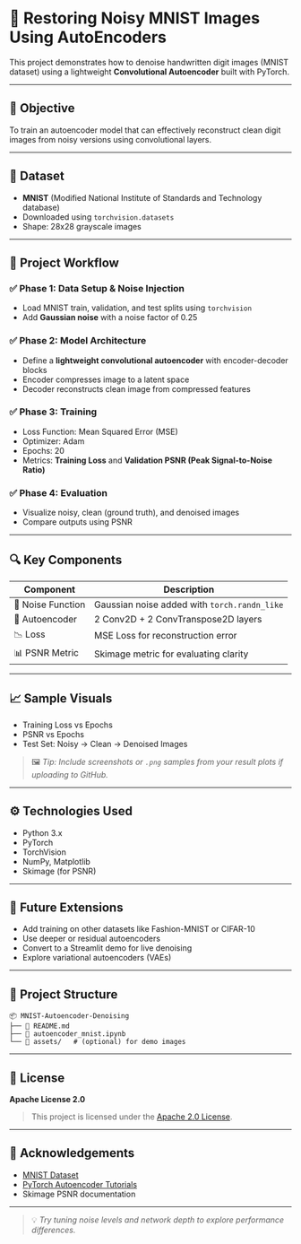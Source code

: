 # 🧠 Restoring Noisy MNIST Images Using AutoEncoders

This project demonstrates how to denoise handwritten digit images (MNIST dataset) using a lightweight **Convolutional Autoencoder** built with PyTorch.

---

## 🎯 Objective

To train an autoencoder model that can effectively reconstruct clean digit images from noisy versions using convolutional layers.

---

## 📁 Dataset

* **MNIST** (Modified National Institute of Standards and Technology database)
* Downloaded using `torchvision.datasets`
* Shape: 28x28 grayscale images

---

## 🧪 Project Workflow

### ✅ Phase 1: Data Setup & Noise Injection

* Load MNIST train, validation, and test splits using `torchvision`
* Add **Gaussian noise** with a noise factor of 0.25

### ✅ Phase 2: Model Architecture

* Define a **lightweight convolutional autoencoder** with encoder-decoder blocks
* Encoder compresses image to a latent space
* Decoder reconstructs clean image from compressed features

### ✅ Phase 3: Training

* Loss Function: Mean Squared Error (MSE)
* Optimizer: Adam
* Epochs: 20
* Metrics: **Training Loss** and **Validation PSNR (Peak Signal-to-Noise Ratio)**

### ✅ Phase 4: Evaluation

* Visualize noisy, clean (ground truth), and denoised images
* Compare outputs using PSNR

---

## 🔍 Key Components

| Component         | Description                                  |
| ----------------- | -------------------------------------------- |
| 🧪 Noise Function | Gaussian noise added with `torch.randn_like` |
| 🧠 Autoencoder    | 2 Conv2D + 2 ConvTranspose2D layers          |
| 📉 Loss           | MSE Loss for reconstruction error            |
| 📊 PSNR Metric    | Skimage metric for evaluating clarity        |

---

## 📈 Sample Visuals

* Training Loss vs Epochs
* PSNR vs Epochs
* Test Set: Noisy → Clean → Denoised Images

> 🖼️ *Tip: Include screenshots or `.png` samples from your result plots if uploading to GitHub.*

---

## ⚙️ Technologies Used

* Python 3.x
* PyTorch
* TorchVision
* NumPy, Matplotlib
* Skimage (for PSNR)

---

## 🚀 Future Extensions

* Add training on other datasets like Fashion-MNIST or CIFAR-10
* Use deeper or residual autoencoders
* Convert to a Streamlit demo for live denoising
* Explore variational autoencoders (VAEs)

---

## 📁 Project Structure

```
📦 MNIST-Autoencoder-Denoising
├── 📄 README.md
├── 📄 autoencoder_mnist.ipynb
└── 📁 assets/   # (optional) for demo images
```

---

## 🪪 License

**Apache License 2.0**

> This project is licensed under the [Apache 2.0 License](https://www.apache.org/licenses/LICENSE-2.0).

---

## 🙌 Acknowledgements

* [MNIST Dataset](http://yann.lecun.com/exdb/mnist/)
* [PyTorch Autoencoder Tutorials](https://pytorch.org/tutorials/)
* Skimage PSNR documentation

---

> 💡 *Try tuning noise levels and network depth to explore performance differences.*
